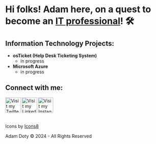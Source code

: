 <!-- ABOUT ME -->
<h1>Hi folks! Adam here, on a quest to become an <a href="https://www.linkedin.com/in/adam-c-doty/">IT professional</a>! 🛠️</h1>

<h2>Information Technology Projects:</h2>

- <b>osTicket (Help Desk Ticketing System)</b>
  - in progress
- <b>Microsoft Azure</b>
  - in progress

<!-- SOCIALS -->
<h2>Connect with me:</h2>
<div>
  
  [<img align="left" alt="Visit my Twitter profile: doty_codes" width="48px" height="48px" src="https://img.icons8.com/color/48/twitterx--v1.png"/>][twitter]
  [<img align="left" alt="Visit my LinkedIn profile: adam-c-doty" width="48px" height="48px" src="https://img.icons8.com/color/48/linkedin.png"/>][linkedin]
  [<img align="left" alt="Visit my Instagram profile: doty_codes" width="48px" height="48px" src="https://img.icons8.com/color/48/instagram-new--v1.png"/>][instagram]

  [twitter]: https://twitter.com/adam_c_doty
  [instagram]: https://www.instagram.com/doty_codes/
  [linkedin]: https://www.linkedin.com/in/adam-c-doty/
  
</div>
<br>
<br>
<br>
<br>

<!-- FOOTER -->
<div>
  <p>Icons by <a href="https://icons8.com">Icons8</a></p>
  <p>Adam Doty &copy; 2024 - All Rights Reserved</p>
</div>
